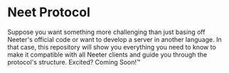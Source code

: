 # Neet Protocol
Suppose you want something more challenging than just basing off Neeter's official code or want to develop a server in another language. In that case, this repository will show you everything you need to know to make it compatible with all Neeter clients and guide you through the protocol's structure. Excited? Coming Soon!™️
